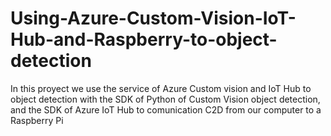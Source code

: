 # Using-Azure-Custom-Vision-IoT-Hub-and-Raspberry-to-object-detection
In this proyect we use the service of Azure Custom vision and IoT Hub to object detection with the SDK of Python of Custom Vision object detection, and the SDK of Azure IoT Hub to comunication C2D from our computer to a Raspberry Pi

